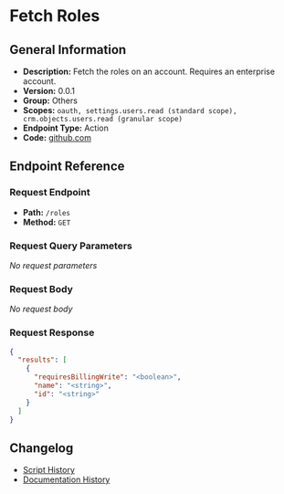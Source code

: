 # Fetch Roles

## General Information

- **Description:** Fetch the roles on an account. Requires an enterprise account.
- **Version:** 0.0.1
- **Group:** Others
- **Scopes:** `oauth, settings.users.read (standard scope), crm.objects.users.read (granular scope)`
- **Endpoint Type:** Action
- **Code:** [github.com](https://github.com/NangoHQ/integration-templates/tree/main/integrations/hubspot/actions/fetch-roles.ts)


## Endpoint Reference

### Request Endpoint

- **Path:** `/roles`
- **Method:** `GET`

### Request Query Parameters

_No request parameters_

### Request Body

_No request body_

### Request Response

```json
{
  "results": [
    {
      "requiresBillingWrite": "<boolean>",
      "name": "<string>",
      "id": "<string>"
    }
  ]
}
```

## Changelog

- [Script History](https://github.com/NangoHQ/integration-templates/commits/main/integrations/hubspot/actions/fetch-roles.ts)
- [Documentation History](https://github.com/NangoHQ/integration-templates/commits/main/integrations/hubspot/actions/fetch-roles.md)

<!-- END  GENERATED CONTENT -->

